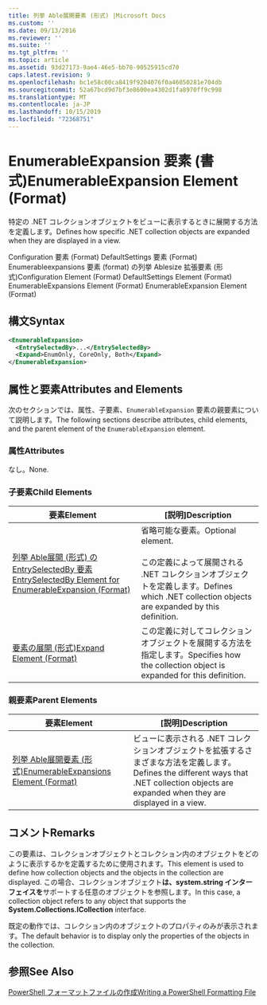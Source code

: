 ```yaml
---
title: 列挙 Able展開要素 (形式) |Microsoft Docs
ms.custom: ''
ms.date: 09/13/2016
ms.reviewer: ''
ms.suite: ''
ms.tgt_pltfrm: ''
ms.topic: article
ms.assetid: 93d27173-9ae4-46e5-bb78-90525915cd70
caps.latest.revision: 9
ms.openlocfilehash: bc1e58c00ca8419f9204076f0a46050281e704db
ms.sourcegitcommit: 52a67bcd9d7bf3e8600ea4302d1fa8970ff9c998
ms.translationtype: MT
ms.contentlocale: ja-JP
ms.lasthandoff: 10/15/2019
ms.locfileid: "72368751"
---
```

# <a name="enumerableexpansion-element-format"></a><span data-ttu-id="f706a-102">EnumerableExpansion 要素 (書式)</span><span class="sxs-lookup"><span data-stu-id="f706a-102">EnumerableExpansion Element (Format)</span></span>

<span data-ttu-id="f706a-103">特定の .NET コレクションオブジェクトをビューに表示するときに展開する方法を定義します。</span><span class="sxs-lookup"><span data-stu-id="f706a-103">Defines how specific .NET collection objects are expanded when they are displayed in a view.</span></span>

<span data-ttu-id="f706a-104">Configuration 要素 (Format) DefaultSettings 要素 (Format) Enumerableexpansions 要素 (format) の列挙 Ablesize 拡張要素 (形式)</span><span class="sxs-lookup"><span data-stu-id="f706a-104">Configuration Element (Format) DefaultSettings Element (Format) EnumerableExpansions Element (Format) EnumerableExpansion Element (Format)</span></span>

## <a name="syntax"></a><span data-ttu-id="f706a-105">構文</span><span class="sxs-lookup"><span data-stu-id="f706a-105">Syntax</span></span>

```xml
<EnumerableExpansion>
  <EntrySelectedBy>...</EntrySelectedBy>
  <Expand>EnumOnly, CoreOnly, Both</Expand>
</EnumerableExpansion>
```

## <a name="attributes-and-elements"></a><span data-ttu-id="f706a-106">属性と要素</span><span class="sxs-lookup"><span data-stu-id="f706a-106">Attributes and Elements</span></span>

<span data-ttu-id="f706a-107">次のセクションでは、属性、子要素、`EnumerableExpansion` 要素の親要素について説明します。</span><span class="sxs-lookup"><span data-stu-id="f706a-107">The following sections describe attributes, child elements, and the parent element of the `EnumerableExpansion` element.</span></span>

### <a name="attributes"></a><span data-ttu-id="f706a-108">属性</span><span class="sxs-lookup"><span data-stu-id="f706a-108">Attributes</span></span>

<span data-ttu-id="f706a-109">なし。</span><span class="sxs-lookup"><span data-stu-id="f706a-109">None.</span></span>

### <a name="child-elements"></a><span data-ttu-id="f706a-110">子要素</span><span class="sxs-lookup"><span data-stu-id="f706a-110">Child Elements</span></span>

|<span data-ttu-id="f706a-111">要素</span><span class="sxs-lookup"><span data-stu-id="f706a-111">Element</span></span>|<span data-ttu-id="f706a-112">[説明]</span><span class="sxs-lookup"><span data-stu-id="f706a-112">Description</span></span>|
|-------------|-----------------|
|[<span data-ttu-id="f706a-113">列挙 Able展開 (形式) の EntrySelectedBy 要素</span><span class="sxs-lookup"><span data-stu-id="f706a-113">EntrySelectedBy Element for EnumerableExpansion (Format)</span></span>](./entryselectedby-element-for-enumerableexpansion-format.md)|<span data-ttu-id="f706a-114">省略可能な要素。</span><span class="sxs-lookup"><span data-stu-id="f706a-114">Optional element.</span></span><br /><br /> <span data-ttu-id="f706a-115">この定義によって展開される .NET コレクションオブジェクトを定義します。</span><span class="sxs-lookup"><span data-stu-id="f706a-115">Defines which .NET collection objects are expanded by this definition.</span></span>|
|[<span data-ttu-id="f706a-116">要素の展開 (形式)</span><span class="sxs-lookup"><span data-stu-id="f706a-116">Expand Element (Format)</span></span>](./expand-element-format.md)|<span data-ttu-id="f706a-117">この定義に対してコレクションオブジェクトを展開する方法を指定します。</span><span class="sxs-lookup"><span data-stu-id="f706a-117">Specifies how the collection object is expanded for this definition.</span></span>|

### <a name="parent-elements"></a><span data-ttu-id="f706a-118">親要素</span><span class="sxs-lookup"><span data-stu-id="f706a-118">Parent Elements</span></span>

|<span data-ttu-id="f706a-119">要素</span><span class="sxs-lookup"><span data-stu-id="f706a-119">Element</span></span>|<span data-ttu-id="f706a-120">[説明]</span><span class="sxs-lookup"><span data-stu-id="f706a-120">Description</span></span>|
|-------------|-----------------|
|[<span data-ttu-id="f706a-121">列挙 Able展開要素 (形式)</span><span class="sxs-lookup"><span data-stu-id="f706a-121">EnumerableExpansions Element (Format)</span></span>](./enumerableexpansions-element-format.md)|<span data-ttu-id="f706a-122">ビューに表示される .NET コレクションオブジェクトを拡張するさまざまな方法を定義します。</span><span class="sxs-lookup"><span data-stu-id="f706a-122">Defines the different ways that .NET collection objects are expanded when they are displayed in a view.</span></span>|

## <a name="remarks"></a><span data-ttu-id="f706a-123">コメント</span><span class="sxs-lookup"><span data-stu-id="f706a-123">Remarks</span></span>

<span data-ttu-id="f706a-124">この要素は、コレクションオブジェクトとコレクション内のオブジェクトをどのように表示するかを定義するために使用されます。</span><span class="sxs-lookup"><span data-stu-id="f706a-124">This element is used to define how collection objects and the objects in the collection are displayed.</span></span> <span data-ttu-id="f706a-125">この場合、コレクションオブジェクト**は、system.string インターフェイスを**サポートする任意のオブジェクトを参照します。</span><span class="sxs-lookup"><span data-stu-id="f706a-125">In this case, a collection object refers to any object that supports the  **System.Collections.ICollection** interface.</span></span>

<span data-ttu-id="f706a-126">既定の動作では、コレクション内のオブジェクトのプロパティのみが表示されます。</span><span class="sxs-lookup"><span data-stu-id="f706a-126">The default behavior is to display only the properties of the objects in the collection.</span></span>

## <a name="see-also"></a><span data-ttu-id="f706a-127">参照</span><span class="sxs-lookup"><span data-stu-id="f706a-127">See Also</span></span>

[<span data-ttu-id="f706a-128">PowerShell フォーマットファイルの作成</span><span class="sxs-lookup"><span data-stu-id="f706a-128">Writing a PowerShell Formatting File</span></span>](./writing-a-powershell-formatting-file.md)
